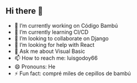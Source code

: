 ## Hi there 👋



- 🔭 I’m currently working on Código Bambú
- 🌱 I’m currently learning CI/CD
- 👯 I’m looking to collaborate on Django
- 🤔 I’m looking for help with React
- 💬 Ask me about Visual Basic
- 📫 How to reach me: luisgodoy66
- 😄 Pronouns: He
- ⚡ Fun fact: compré miles de cepillos de bambú

